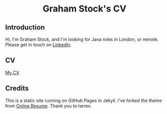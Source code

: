 <h1 align="center">Graham Stock's CV</h1>

## Introduction
Hi, I'm Graham Stock, and I'm looking for Java roles in London, or remote. Please get in touch on [LinkedIn](https://iamgrahams.github.io/cv).

## CV

[My CV](https://iamgrahams.github.io/cv)

## Credits

This is a static site running on GitHub Pages in Jekyll. I've forked the theme from [Online Resume](https://github.com/tarrex/online-resume). Thank you to tarrex.